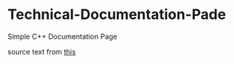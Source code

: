 # Technical-Documentation-Pade
Simple C++ Documentation Page

source text from <a href="https://codepen.io/Andrea__/pen/xxOQrOz">this</a>
